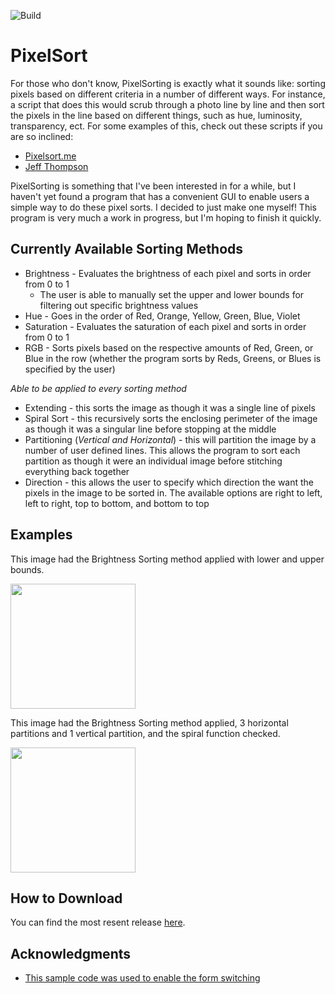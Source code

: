 ![Build](https://img.shields.io/badge/Release%20Version-0.1.0--alpha-blue)

# PixelSort

For those who don't know, PixelSorting is exactly what it sounds like: sorting pixels based on different criteria in a number of different ways. For instance, a script that does this would scrub through a photo line by line and then sort the pixels in the line based on different things, such as hue, luminosity, transparency, ect. For some examples of this, check out these scripts if you are so inclined: 

* [Pixelsort.me](http://www.pixelsort.me/)
* [Jeff Thompson](https://github.com/jeffThompson/PixelSorting)

PixelSorting is something that I've been interested in for a while, but I haven't yet found a program that has a convenient GUI to enable users a simple way to do these pixel sorts. I decided to just make one myself! This program is very much a work in progress, but I'm hoping to finish it quickly.

## Currently Available Sorting Methods

* Brightness - Evaluates the brightness of each pixel and sorts in order from 0 to 1
  * The user is able to manually set the upper and lower bounds for filtering out specific brightness values
* Hue - Goes in the order of Red, Orange, Yellow, Green, Blue, Violet
* Saturation - Evaluates the saturation of each pixel and sorts in order from 0 to 1
* RGB - Sorts pixels based on the respective amounts of Red, Green, or Blue in the row (whether the program sorts by Reds, Greens, or Blues is specified by the user)

*Able to be applied to every sorting method*

* Extending - this sorts the image as though it was a single line of pixels
* Spiral Sort - this recursively sorts the enclosing perimeter of the image as though it was a singular line before stopping at the middle
* Partitioning (*Vertical and Horizontal*) - this will partition the image by a number of user defined lines. This allows the program to sort each partition as though it were an individual image before stitching everything back together 
* Direction - this allows the user to specify which direction the want the pixels in the image to be sorted in. The available options are right to left, left to right, top to bottom, and bottom to top

## Examples

This image had the Brightness Sorting method applied with lower and upper bounds.

<img src="https://user-images.githubusercontent.com/7595163/72641311-7527a500-392f-11ea-9f6a-070040b79357.jpg" width="200">

This image had the Brightness Sorting method applied, 3 horizontal partitions and 1 vertical partition, and the spiral function checked.

<img src="https://user-images.githubusercontent.com/7595163/72641443-d8b1d280-392f-11ea-85ee-7048753091de.jpg" width="200">

## How to Download

You can find the most resent release [here](https://github.com/stucco11/PixelSort/releases/tag/0.1.0-alpha).

## Acknowledgments

* [This sample code was used to enable the form switching](https://www.technical-recipes.com/2018/navigating-between-views-in-wpf-mvvm/)
